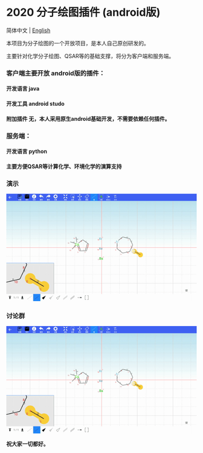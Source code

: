 # 2020 分子绘图插件 (android版)

简体中文 | [English](README.en.md)

本项目为分子绘图的一个开放项目，是本人自己原创研发的。

主要针对化学分子绘图、QSAR等的基础支撑，将分为客户端和服务端。

### 客户端主要开放 android版的插件：
#### 开发语言 java
#### 开发工具 android studo
#### 附加插件 无，本人采用原生android基础开发，不需要依赖任何插件。

### 服务端：
#### 开发语言 python
#### 主要方便QSAR等计算化学、环境化学的演算支持

### 演示
![avatar](https://github.com/linghuaxue/chemdraw_android/raw/master/images/2020_04_13_11_02_50.gif)

### 讨论群
![avatar](https://github.com/linghuaxue/chemdraw_android/raw/master/images/2020_04_13_11_02_50.gif)

**祝大家一切都好。**
